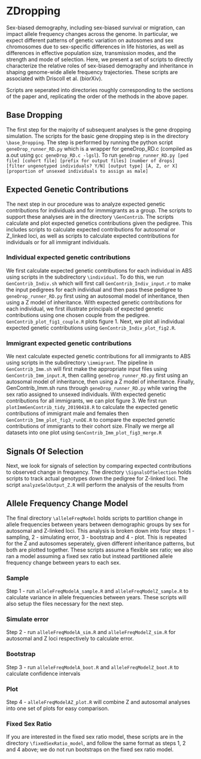 # ZDropping
Sex-biased demography, including sex-biased survival or migration, can impact allele frequency changes across the genome. In particular, we expect different patterns of genetic variation on autosomes and sex chromosomes due to sex-specific differences in life histories, as well as differences in effective population size, transmission modes, and the strength and mode of selection. Here, we present a set of scripts to directly characterize the relative roles of sex-biased demography and inheritance in shaping genome-wide allele frequency trajectories. These scripts are associated with Driscoll et al. (biorXiv).

Scripts are seperated into directories roughly corresponding to the sections of the paper and, replicating the order of the methods in the above paper. 

## Base Dropping
The first step for the majority of subsequent analyses is the gene dropping simulation. The scripts for the basic gene dropping step is in the directory `\base_Dropping`. The step is performed by running the python script `geneDrop_runner_RD.py` which is a wrapper for geneDrop_RD.c (compiled as a.out using `gcc geneDrop_RD.c -lgsl`). To run `geneDrop_runner_RD.py [ped file] [cohort file] [prefix for output files] [number of drops] [filter ungenotyped individuals? Y/N] [output type] [A, Z, or X] [proportion of unsexed individuals to assign as male]`

## Expected Genetic Contributions
The next step in our procedure was to analyze expected genetic contributions for individuals and for immmigrants as a group. The scripts to support these analyses are in the directory `\GenContrib`. The scripts calculate and plot expected genetics contributions given the pedigree. This includes scripts to calculate expected contributions for autosomal or Z_linked loci, as well as scripts to calculate expected contributions for individuals or for all immigrant individuals. 

### Individual expected genetic contributions
We first calculate expected genetic contributions for each individual in ABS using scripts in the subdirectory `\individual`. To do this, we run `GenContrib_Indiv.sh` which will first call `GenContrib_Indiv_input.r` to make the input pedigrees for each individual and then pass these pedigree to `geneDrop_runner_RD.py` first using an autosomal model of inheritance, then using a Z model of inheritance. 
With expected genetic contributions for each individual, we first illustrate principals of expected genetic contributions using one chosen couple from the pedigree. `GenContrib_plot_fig1_couple.R` plots figure 1. Next, we plot all individual expected genetic contributions using `GenContrib_Indiv_plot_fig2.R`.

### Immigrant expected genetic contributions
We next calculate expected genetic contributions for all immigrants to ABS using scripts in the subdirectory `\immigrant`. The pipeline in `GenContrib_Imm.sh` will first make the appropriate input files using `GenContrib_Imm_input.R`, then calling `geneDrop_runner_RD.py` first using an autosomal model of inheritance, then using a Z model of inheritance. Finally, GenContrib_Imm.sh runs through `geneDrop_runner_RD.py` while varing the sex ratio assigned to unsexed individuals.
With expected genetic contributions for all immigrants, we can plot figure 3. We first run `plotImmGenContrib_tidy_20190418.R` to calculate the expected genetic contributions of immigrant male and females then `GenContrib_Imm_plot_fig3_runDE.R` to compare the expected genetic contributions of immigrants to their cohort size. FInally we merge all datasets into one plot using `GenContrib_Imm_plot_fig3_merge.R`


## Signals Of Selection
Next, we look for signals of selection by comparing expected contributions to observed change in frequency. The directory `\SignalsOfSelection` holds scripts to track actual genotypes down the pedigree for Z-linked loci. The script `analyzeSelOutput_Z.R` will perform the analysis of the results from 

## Allele Frequency Change Model
The final directory `\alleleFreqModel` holds scripts to partition change in allele frequencies between years between demographic groups by sex for autosomal and Z-linked loci. This analysis is broken down into  four steps: 1 - sampling, 2 - simulating error, 3 - bootstrap and 4 - plot. This is repeated for the Z and autosomes seperately, given different inheritance patterns, but both are plotted together. These scripts assume a flexible sex ratio; we also ran a model assuming a fixed sex ratio but instead partitioned allele frequency change between years to each sex. 

### Sample
Step 1 - run `alleleFreqModelA_sample.R` and `alleleFreqModelZ_sample.R` to calculate variance in allele frequencies between years. These scripts will also setup the files necessary for the next step.

### Simulate error
Step 2 - run `alleleFreqModelA_sim.R` and `alleleFreqModelZ_sim.R` for autosomal and Z loci respectively to calculate error.

### Bootstrap

Step 3 - run `alleleFreqModelA_boot.R` and `alleleFreqModelZ_boot.R` to calculate confidence intervals 

### Plot

Step 4 - `alleleFreqModelAZ_plot.R` will combine Z and autosomal analyses into one set of plots for easy comparison.

### Fixed Sex Ratio
If you are interested in the fixed sex ratio model, these scripts are in the directory `\fixedSexRatio_model`, and follow the same format as steps 1, 2 and 4 above; we do not run bootstraps on the fixed sex ratio model.